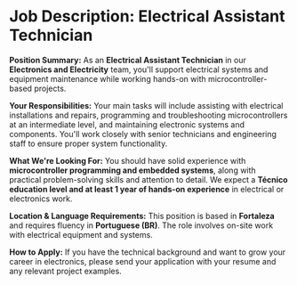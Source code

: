 # Job Description: Electrical Assistant Technician

**Position Summary:**
As an **Electrical Assistant Technician** in our **Electronics and Electricity** team, you'll support electrical systems and equipment maintenance while working hands-on with microcontroller-based projects.

**Your Responsibilities:**
Your main tasks will include assisting with electrical installations and repairs, programming and troubleshooting microcontrollers at an intermediate level, and maintaining electronic systems and components. You'll work closely with senior technicians and engineering staff to ensure proper system functionality.

**What We're Looking For:**
You should have solid experience with **microcontroller programming and embedded systems**, along with practical problem-solving skills and attention to detail. We expect a **Técnico education level and at least 1 year of hands-on experience** in electrical or electronics work.

**Location & Language Requirements:**
This position is based in **Fortaleza** and requires fluency in **Portuguese (BR)**. The role involves on-site work with electrical equipment and systems.

**How to Apply:**
If you have the technical background and want to grow your career in electronics, please send your application with your resume and any relevant project examples.